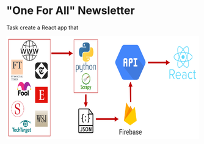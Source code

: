 # "One For All" Newsletter

Task create a React app that

<img src="https://raw.githubusercontent.com/yichen101/Oneforallnewsletter/main/Pipeline.PNG" width="800" height="270">
